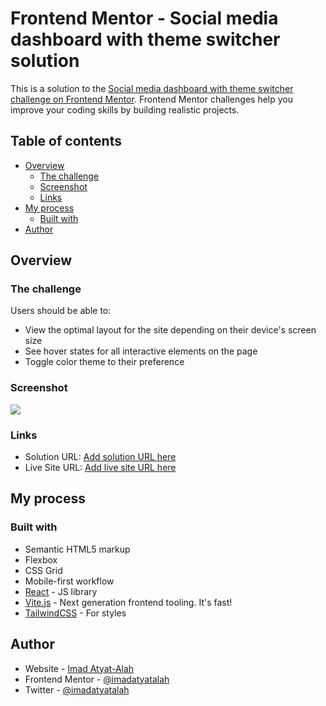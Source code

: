 # Frontend Mentor - Social media dashboard with theme switcher solution

This is a solution to the [Social media dashboard with theme switcher challenge on Frontend Mentor](https://www.frontendmentor.io/challenges/social-media-dashboard-with-theme-switcher-6oY8ozp_H). Frontend Mentor challenges help you improve your coding skills by building realistic projects.

## Table of contents

- [Overview](#overview)
  - [The challenge](#the-challenge)
  - [Screenshot](#screenshot)
  - [Links](#links)
- [My process](#my-process)
  - [Built with](#built-with)
- [Author](#author)

## Overview

### The challenge

Users should be able to:

- View the optimal layout for the site depending on their device's screen size
- See hover states for all interactive elements on the page
- Toggle color theme to their preference

### Screenshot

![](./screenshot.jpg)

### Links

- Solution URL: [Add solution URL here](https://your-solution-url.com)
- Live Site URL: [Add live site URL here](https://your-live-site-url.com)

## My process

### Built with

- Semantic HTML5 markup
- Flexbox
- CSS Grid
- Mobile-first workflow
- [React](https://reactjs.org/) - JS library
- [Vite.js](https://vitejs.dev/) - Next generation frontend tooling. It's fast!
- [TailwindCSS](https://tailwindcss.com/) - For styles

## Author

- Website - [Imad Atyat-Alah](https://imadatyatalah.vercel.app)
- Frontend Mentor - [@imadatyatalah](https://www.frontendmentor.io/profile/imadatyatalah)
- Twitter - [@imadatyatalah](https://www.twitter.com/ImadAtyat)

